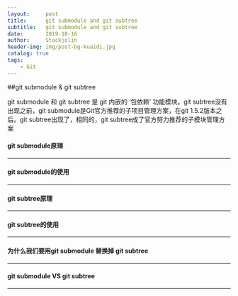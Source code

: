 ```yaml
---
layout:     post
title:      git submodule and git subtree
subtitle:   git submodule and git subtree
date:       2019-10-16
author:     Stackjolin
header-img: img/post-bg-kuaidi.jpg
catalog: true
tags:
    - Git
---
```




##git submodule & git subtree

git submodule 和 git subtree 是 git 内嵌的 ‘包依赖’ 功能模块。git subtree没有出现之前，git submodule是Git官方推荐的子项目管理方案，在git 1.5.2版本之后。git subtree出现了，相同的，git subtree成了官方努力推荐的子模块管理方案



#### git submodule原理

------





#### git submodule的使用

-----





#### git subtree原理

-------





#### git subtree的使用

-----



#### 为什么我们要用git submodule 替换掉 git subtree

------





#### git submodule VS git subtree

-----

